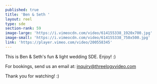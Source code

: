 ```yaml
---
published: true
title: 'Ben & Seth '
layout: reel
type: sde
section-rank: 59
image-large: 'https://i.vimeocdn.com/video/614155338_1920x700.jpg'
image-small: 'https://i.vimeocdn.com/video/614155338_750x500.jpg'
link: 'https://player.vimeo.com/video/200558345'
---
```

This is Ben & Seth's fun & light wedding SDE. Enjoy! :)

For bookings, send us an email at: inquiry@threelogyvideo.com

Thank you for watching! :)